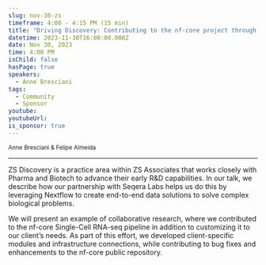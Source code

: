```yaml
---
slug: nov-30-zs
timeframe: 4:00 - 4:15 PM (15 min)
title: "Driving Discovery: Contributing to the nf-core project through client collaboration"
datetime: 2023-11-30T16:00:00.000Z
date: Nov 30, 2023
time: 4:00 PM
isChild: false
hasPage: true
speakers:
  - Anne Bresciani
tags:
  - Community
  - Sponsor
youtube: 
youtubeUrl: 
is_sponsor: true
---
```

<div className="mb-4">
  <small className="typo-small">
    Anne Bresciani & Felipe Almeida
  </small>
</div>

<hr className="border-t border-gray-50 mb-4 opacity-20" />

ZS Discovery is a practice area within ZS Associates that works closely with Pharma and Biotech to advance their early R&D capabilities. In our talk, we describe how our partnership with Seqera Labs helps us do this by leveraging Nextflow to create end-to-end data solutions to solve complex biological problems. 

We will present an example of collaborative research, where we contributed to the nf-core Single-Cell RNA-seq pipeline in addition to customizing it to our client’s needs. As part of this effort, we developed client-specific modules and infrastructure connections, while contributing to bug fixes and enhancements to the nf-core public repository.
